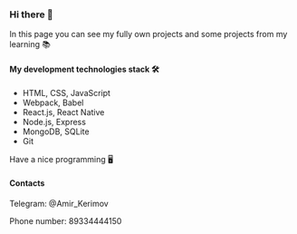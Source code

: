 ### Hi there 👋

In this page you can see my fully own projects and some projects from my learning 📚

#### My development technologies stack 🛠
* HTML, CSS, JavaScript
* Webpack, Babel
* React.js, React Native
* Node.js, Express
* MongoDB, SQLite
* Git

Have a nice programming 🖥

#### Contacts

Telegram: @Amir_Kerimov

Phone number: 89334444150
